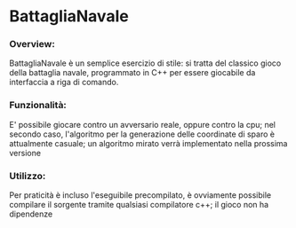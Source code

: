 # BattagliaNavale


### Overview:
BattagliaNavale è un semplice esercizio di stile: si tratta del classico gioco della battaglia navale, programmato in C++ per essere giocabile da interfaccia a riga di comando.


### Funzionalità: 
E' possibile giocare contro un avversario reale, oppure contro la cpu; nel secondo caso, l'algoritmo per la generazione delle coordinate di sparo è attualmente casuale; un algoritmo mirato verrà implementato nella prossima versione

### Utilizzo: 
Per praticità è incluso l'eseguibile precompilato, è ovviamente possibile compilare il sorgente tramite qualsiasi compilatore c++; il gioco non ha dipendenze
